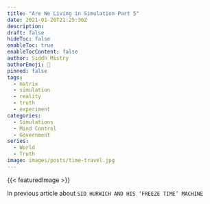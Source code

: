 ```yaml
---
title: "Are We Living in Simulation Part 5"
date: 2021-01-26T21:25:36Z
description: 
draft: false
hideToc: false
enableToc: true
enableTocContent: false
author: Siddh Mistry
authorEmoji: 🤯
pinned: false
tags:
  - matrix
  - simulation
  - reality
  - truth
  - experiment
categories:
  - Simulations
  - Mind Control
  - Government
series:
  - World
  - Truth
image: images/posts/time-travel.jpg
---
```

  {{< featuredImage >}}

In previous article about `SID HURWICH AND HIS ‘FREEZE TIME’ MACHINE`

